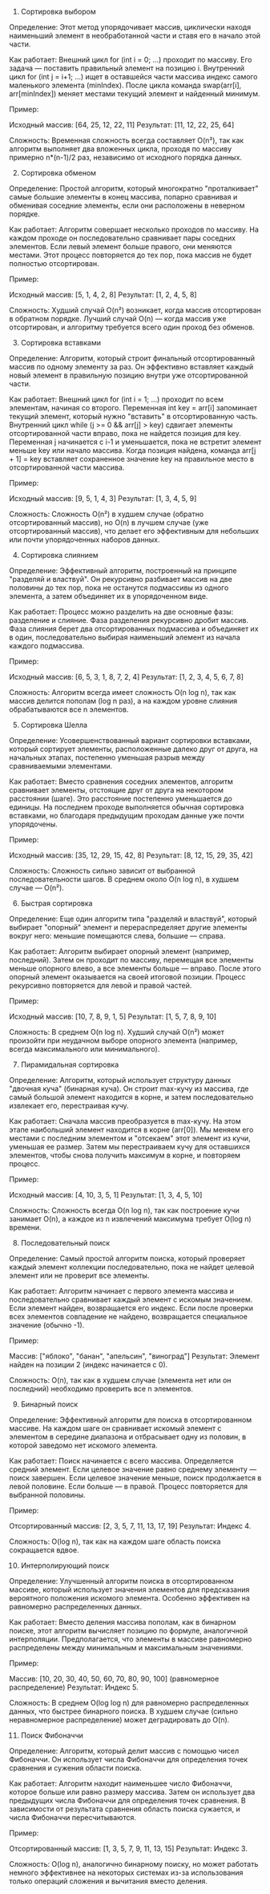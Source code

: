 1. Сортировка выбором
 
Определение: Этот метод упорядочивает массив, циклически находя наименьший элемент в необработанной части и ставя его в начало этой части.

Как работает: Внешний цикл for (int i = 0; ...) проходит по массиву. Его задача — поставить правильный элемент на позицию i. Внутренний цикл for (int j = i+1; ...) ищет в оставшейся части массива индекс самого маленького элемента (minIndex). После цикла команда swap(arr[i], arr[minIndex]) меняет местами текущий элемент и найденный минимум.

Пример:

Исходный массив: [64, 25, 12, 22, 11]
Результат: [11, 12, 22, 25, 64]

Сложность: Временная сложность всегда составляет O(n²), так как алгоритм выполняет два вложенных цикла, проходя по массиву примерно n*(n-1)/2 раз, независимо от исходного порядка данных.

2. Сортировка обменом

Определение: Простой алгоритм, который многократно "проталкивает" самые большие элементы в конец массива, попарно сравнивая и обменивая соседние элементы, если они расположены в неверном порядке.

Как работает: Алгоритм совершает несколько проходов по массиву. На каждом проходе он последовательно сравнивает пары соседних элементов. Если левый элемент больше правого, они меняются местами. Этот процесс повторяется до тех пор, пока массив не будет полностью отсортирован.

Пример:

Исходный массив: [5, 1, 4, 2, 8]
Результат: [1, 2, 4, 5, 8]

Сложность: Худший случай O(n²) возникает, когда массив отсортирован в обратном порядке. Лучший случай O(n) — когда массив уже отсортирован, и алгоритму требуется всего один проход без обменов.

3. Сортировка вставками

Определение: Алгоритм, который строит финальный отсортированный массив по одному элементу за раз. Он эффективно вставляет каждый новый элемент в правильную позицию внутри уже отсортированной части.

Как работает: Внешний цикл for (int i = 1; ...) проходит по всем элементам, начиная со второго. Переменная int key = arr[i] запоминает текущий элемент, который нужно "вставить" в отсортированную часть. Внутренний цикл while (j >= 0 && arr[j] > key) сдвигает элементы отсортированной части вправо, пока не найдется позиция для key. Переменная j начинается с i-1 и уменьшается, пока не встретит элемент меньше key или начало массива. Когда позиция найдена, команда arr[j + 1] = key вставляет сохраненное значение key на правильное место в отсортированной части массива.

Пример:

Исходный массив: [9, 5, 1, 4, 3]
Результат: [1, 3, 4, 5, 9]

Сложность: Сложность O(n²) в худшем случае (обратно отсортированный массив), но O(n) в лучшем случае (уже отсортированный массив), что делает его эффективным для небольших или почти упорядоченных наборов данных.

4. Сортировка слиянием

Определение: Эффективный алгоритм, построенный на принципе "разделяй и властвуй". Он рекурсивно разбивает массив на две половины до тех пор, пока не останутся подмассивы из одного элемента, а затем объединяет их в упорядоченном виде.

Как работает: Процесс можно разделить на две основные фазы: разделение и слияние. Фаза разделения рекурсивно дробит массив. Фаза слияния берет два отсортированных подмассива и объединяет их в один, последовательно выбирая наименьший элемент из начала каждого подмассива.

Пример:

Исходный массив: [6, 5, 3, 1, 8, 7, 2, 4]
Результат: [1, 2, 3, 4, 5, 6, 7, 8]

Сложность: Алгоритм всегда имеет сложность O(n log n), так как массив делится пополам (log n раз), а на каждом уровне слияния обрабатываются все n элементов.

5. Сортировка Шелла

Определение: Усовершенствованный вариант сортировки вставками, который сортирует элементы, расположенные далеко друг от друга, на начальных этапах, постепенно уменьшая разрыв между сравниваемыми элементами.

Как работает: Вместо сравнения соседних элементов, алгоритм сравнивает элементы, отстоящие друг от друга на некотором расстоянии (шаге). Это расстояние постепенно уменьшается до единицы. На последнем проходе выполняется обычная сортировка вставками, но благодаря предыдущим проходам данные уже почти упорядочены.

Пример:

Исходный массив: [35, 12, 29, 15, 42, 8]
Результат: [8, 12, 15, 29, 35, 42]

Сложность: Сложность сильно зависит от выбранной последовательности шагов. В среднем около O(n log n), в худшем случае — O(n²).

6. Быстрая сортировка

Определение: Еще один алгоритм типа "разделяй и властвуй", который выбирает "опорный" элемент и перераспределяет другие элементы вокруг него: меньшие помещаются слева, большие — справа.

Как работает: Алгоритм выбирает опорный элемент (например, последний). Затем он проходит по массиву, перемещая все элементы меньше опорного влево, а все элементы больше — вправо. После этого опорный элемент оказывается на своей итоговой позиции. Процесс рекурсивно повторяется для левой и правой частей.

Пример:

Исходный массив: [10, 7, 8, 9, 1, 5]
Результат: [1, 5, 7, 8, 9, 10]

Сложность: В среднем O(n log n). Худший случай O(n²) может произойти при неудачном выборе опорного элемента (например, всегда максимального или минимального).

7. Пирамидальная сортировка

Определение: Алгоритм, который использует структуру данных "двочная куча" (бинарная куча). Он строит max-кучу из массива, где самый большой элемент находится в корне, и затем последовательно извлекает его, перестраивая кучу.

Как работает: Сначала массив преобразуется в max-кучу. На этом этапе наибольший элемент находится в корне (arr[0]). Мы меняем его местами с последним элементом и "отсекаем" этот элемент из кучи, уменьшая ее размер. Затем мы перестраиваем кучу для оставшихся элементов, чтобы снова получить максимум в корне, и повторяем процесс.

Пример:

Исходный массив: [4, 10, 3, 5, 1]
Результат: [1, 3, 4, 5, 10]

Сложность: Сложность всегда O(n log n), так как построение кучи занимает O(n), а каждое из n извлечений максимума требует O(log n) времени.

8. Последовательный поиск

Определение: Самый простой алгоритм поиска, который проверяет каждый элемент коллекции последовательно, пока не найдет целевой элемент или не проверит все элементы.

Как работает: Алгоритм начинает с первого элемента массива и последовательно сравнивает каждый элемент с искомым значением. Если элемент найден, возвращается его индекс. Если после проверки всех элементов совпадение не найдено, возвращается специальное значение (обычно -1).

Пример:

Массив: ["яблоко", "банан", "апельсин", "виноград"]
Результат: Элемент найден на позиции 2 (индекс начинается с 0).

Сложность: O(n), так как в худшем случае (элемента нет или он последний) необходимо проверить все n элементов.

9. Бинарный поиск

Определение: Эффективный алгоритм для поиска в отсортированном массиве. На каждом шаге он сравнивает искомый элемент с элементом в середине диапазона и отбрасывает одну из половин, в которой заведомо нет искомого элемента.

Как работает: Поиск начинается с всего массива. Определяется средний элемент. Если целевое значение равно среднему элементу — поиск завершен. Если целевое значение меньше, поиск продолжается в левой половине. Если больше — в правой. Процесс повторяется для выбранной половины.

Пример:

Отсортированный массив: [2, 3, 5, 7, 11, 13, 17, 19]
Результат: Индекс 4.

Сложность: O(log n), так как на каждом шаге область поиска сокращается вдвое.

10. Интерполирующий поиск

Определение: Улучшенный алгоритм поиска в отсортированном массиве, который использует значения элементов для предсказания вероятного положения искомого элемента. Особенно эффективен на равномерно распределенных данных.

Как работает: Вместо деления массива пополам, как в бинарном поиске, этот алгоритм вычисляет позицию по формуле, аналогичной интерполяции. Предполагается, что элементы в массиве равномерно распределены между минимальным и максимальным значениями.

Пример:

Массив: [10, 20, 30, 40, 50, 60, 70, 80, 90, 100] (равномерное распределение)
Результат: Индекс 5.

Сложность: В среднем O(log log n) для равномерно распределенных данных, что быстрее бинарного поиска. В худшем случае (сильно неравномерное распределение) может деградировать до O(n).

11. Поиск Фибоначчи

Определение: Алгоритм, который делит массив с помощью чисел Фибоначчи. Он использует числа Фибоначчи для определения точек сравнения и сужения области поиска.

Как работает: Алгоритм находит наименьшее число Фибоначчи, которое больше или равно размеру массива. Затем он использует два предыдущих числа Фибоначчи для определения точек сравнения. В зависимости от результата сравнения область поиска сужается, и числа Фибоначчи пересчитываются.

Пример:

Отсортированный массив: [1, 3, 5, 7, 9, 11, 13, 15]
Результат: Индекс 3.

Сложность: O(log n), аналогично бинарному поиску, но может работать немного эффективнее на некоторых системах из-за использования только операций сложения и вычитания вместо деления.
